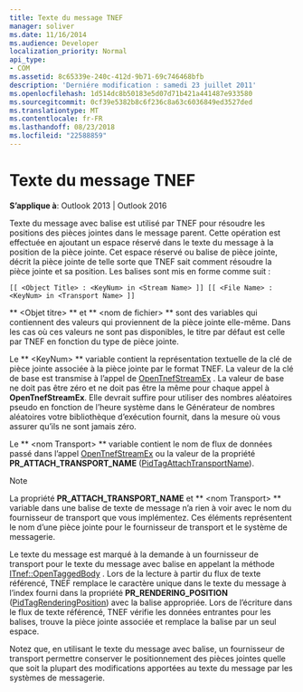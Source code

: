 ```yaml
---
title: Texte du message TNEF
manager: soliver
ms.date: 11/16/2014
ms.audience: Developer
localization_priority: Normal
api_type:
- COM
ms.assetid: 8c65339e-240c-412d-9b71-69c746468bfb
description: 'Derniére modification : samedi 23 juillet 2011'
ms.openlocfilehash: 1d514dc8b50183e5d07d71b421a441487e933580
ms.sourcegitcommit: 0cf39e5382b8c6f236c8a63c6036849ed3527ded
ms.translationtype: MT
ms.contentlocale: fr-FR
ms.lasthandoff: 08/23/2018
ms.locfileid: "22588859"
---
```

# <a name="tnef-tagged-message-text"></a>Texte du message TNEF

  
  
**S’applique à**: Outlook 2013 | Outlook 2016 
  
Texte du message avec balise est utilisé par TNEF pour résoudre les positions des pièces jointes dans le message parent. Cette opération est effectuée en ajoutant un espace réservé dans le texte du message à la position de la pièce jointe. Cet espace réservé ou balise de pièce jointe, décrit la pièce jointe de telle sorte que TNEF sait comment résoudre la pièce jointe et sa position. Les balises sont mis en forme comme suit :
  
 `[[ <Object Title> : <KeyNum> in <Stream Name> ]] [[ <File Name> : <KeyNum> in <Transport Name> ]]`
  
 ** \<Objet titre\> ** et ** \<nom de fichier\> ** sont des variables qui contiennent des valeurs qui proviennent de la pièce jointe elle-même. Dans les cas où ces valeurs ne sont pas disponibles, le titre par défaut est celle par TNEF en fonction du type de pièce jointe. 
  
Le ** \<KeyNum\> ** variable contient la représentation textuelle de la clé de pièce jointe associée à la pièce jointe par le format TNEF. La valeur de la clé de base est transmise à l’appel de [OpenTnefStreamEx](opentnefstreamex.md) . La valeur de base ne doit pas être zéro et ne doit pas être la même pour chaque appel à **OpenTnefStreamEx**. Elle devrait suffire pour utiliser des nombres aléatoires pseudo en fonction de l’heure système dans le Générateur de nombres aléatoires votre bibliothèque d’exécution fournit, dans la mesure où vous assurer qu’ils ne sont jamais zéro.
  
Le ** \<nom Transport\> ** variable contient le nom de flux de données passé dans l’appel [OpenTnefStreamEx](opentnefstreamex.md) ou la valeur de la propriété **PR_ATTACH_TRANSPORT_NAME** ([PidTagAttachTransportName](pidtagattachtransportname-canonical-property.md)).
  
> [!NOTE]
> La propriété **PR_ATTACH_TRANSPORT_NAME** et ** \<nom Transport\> ** variable dans une balise de texte de message n’a rien à voir avec le nom du fournisseur de transport que vous implémentez. Ces éléments représentent le nom d’une pièce jointe pour le fournisseur de transport et le système de messagerie. 
  
Le texte du message est marqué à la demande à un fournisseur de transport pour le texte du message avec balise en appelant la méthode [ITnef::OpenTaggedBody](itnef-opentaggedbody.md) . Lors de la lecture à partir du flux de texte référencé, TNEF remplace le caractère unique dans le texte du message à l’index fourni dans la propriété **PR_RENDERING_POSITION** ([PidTagRenderingPosition](pidtagrenderingposition-canonical-property.md)) avec la balise appropriée. Lors de l’écriture dans le flux de texte référencé, TNEF vérifie les données entrantes pour les balises, trouve la pièce jointe associée et remplace la balise par un seul espace.
  
Notez que, en utilisant le texte du message avec balise, un fournisseur de transport permettre conserver le positionnement des pièces jointes quelle que soit la plupart des modifications apportées au texte du message par les systèmes de messagerie.
  

